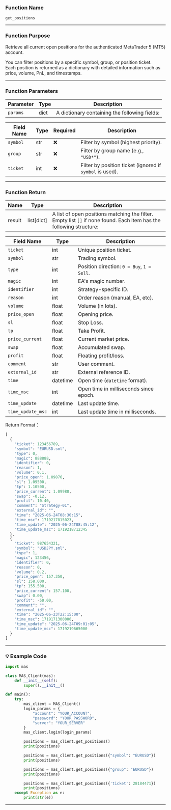 ### Function Name

`get_positions`

---

### Function Purpose

Retrieve all current open positions for the authenticated MetaTrader 5 (MT5) account.

You can filter positions by a specific symbol, group, or position ticket.  
Each position is returned as a dictionary with detailed information such as price, volume, PnL, and timestamps.

---

### Function Parameters

| Parameter | Type | Description |
|----------|------|-------------|
| `params` | dict | A dictionary containing the following fields: |

| Field Name | Type | Required | Description |
|------------|------|----------|-------------|
| `symbol`   | str  | ❌      | Filter by symbol (highest priority). |
| `group`    | str  | ❌      | Filter by group name (e.g., `"USD*"`). |
| `ticket`   | int  | ❌      | Filter by position ticket (ignored if `symbol` is used). |

---

### Function Return

| Name   | Type        | Description |
|--------|-------------|-------------|
| result | list[dict]  | A list of open positions matching the filter. Empty list `[]` if none found. Each item has the following structure: |

| Field Name        | Type     | Description |
|-------------------|----------|-------------|
| `ticket`          | int      | Unique position ticket. |
| `symbol`          | str      | Trading symbol. |
| `type`            | int      | Position direction: `0 = Buy`, `1 = Sell`. |
| `magic`           | int      | EA's magic number. |
| `identifier`      | int      | Strategy-specific ID. |
| `reason`          | int      | Order reason (manual, EA, etc). |
| `volume`          | float    | Volume (in lots). |
| `price_open`      | float    | Opening price. |
| `sl`              | float    | Stop Loss. |
| `tp`              | float    | Take Profit. |
| `price_current`   | float    | Current market price. |
| `swap`            | float    | Accumulated swap. |
| `profit`          | float    | Floating profit/loss. |
| `comment`         | str      | User comment. |
| `external_id`     | str      | External reference ID. |
| `time`            | datetime | Open time (`datetime` format). |
| `time_msc`        | int      | Open time in milliseconds since epoch. |
| `time_update`     | datetime | Last update time. |
| `time_update_msc` | int      | Last update time in milliseconds. |

Return Format：
```python
[
  {
    "ticket": 123456789,
    "symbol": "EURUSD.sml",
    "type": 0,
    "magic": 888888,
    "identifier": 0,
    "reason": 1,
    "volume": 0.1,
    "price_open": 1.09876,
    "sl": 1.09500,
    "tp": 1.10500,
    "price_current": 1.09980,
    "swap": -0.12,
    "profit": 10.40,
    "comment": "Strategy-01",
    "external_id": "",
    "time": "2025-06-24T08:30:15",
    "time_msc": 1719217815023,
    "time_update": "2025-06-24T08:45:12",
    "time_update_msc": 1719218712345
  },
  {
    "ticket": 987654321,
    "symbol": "USDJPY.sml",
    "type": 1,
    "magic": 123456,
    "identifier": 0,
    "reason": 0,
    "volume": 0.2,
    "price_open": 157.350,
    "sl": 158.000,
    "tp": 155.500,
    "price_current": 157.100,
    "swap": 0.00,
    "profit": -50.00,
    "comment": "",
    "external_id": "",
    "time": "2025-06-23T22:15:00",
    "time_msc": 1719171300000,
    "time_update": "2025-06-24T09:01:05",
    "time_update_msc": 1719219665000
  }
]

```

---

### 💡 Example Code

```python
import mas

class MAS_Client(mas):
    def __init__(self):
        super().__init__()

def main():
    try:
        mas_client = MAS_Client()
        login_params = {
            "account": "YOUR_ACCOUNT",
            "password": "YOUR_PASSWORD",
            "server": "YOUR_SERVER"
        }
        mas_client.login(login_params)

        positions = mas_client.get_positions()
        print(positions)

        positions = mas_client.get_positions({"symbol": "EURUSD"})
        print(positions)

        positions = mas_client.get_positions({"group": "EURUSD"})
        print(positions)

        positions = mas_client.get_positions({'ticket': 28184471})
        print(positions)
    except Exception as e:
        print(str(e))
```
---
